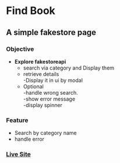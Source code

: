 # Find Book

## A simple fakestore page

### Objective
* **Explore fakestoreapi**
    * search via category and Display them 
    * retrieve details<br/>-Display it in ui by modal
    * Optional<br/>
        -handle wrong search.<br/> -show error message<br/>
        -display spinner


### Feature
* Search by category name
* handle error


### [Live Site](https://itskawsarjamil.github.io/fakestore/)